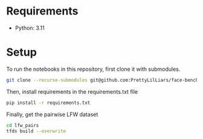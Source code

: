 # Requirements
- Python: 3.11

# Setup
To run the notebooks in this repository, first clone it with submodules.
```sh
git clone --recurse-submodules git@github.com:PrettyLilLiars/face-benchmark.git
```
Then, install requirements in the requirements.txt file
```sh
pip install -r requirements.txt
```
Finally, get the pairwise LFW dataset
```sh
cd lfw_pairs
tfds build --overwrite
```